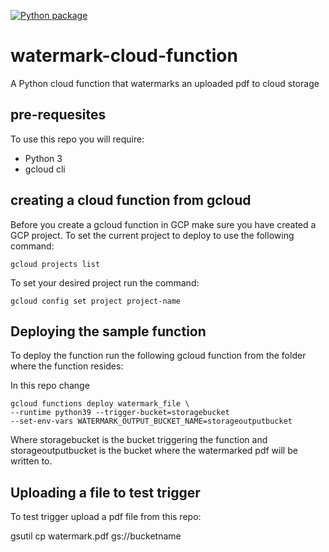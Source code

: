 [![Python package](https://github.com/romeelk/watermark-cloud-function/actions/workflows/ci-build.yml/badge.svg)](https://github.com/romeelk/watermark-cloud-function/actions/workflows/ci-build.yml)

# watermark-cloud-function

A Python cloud function that watermarks an uploaded pdf to cloud storage

## pre-requesites

To use this repo you will require:
* Python 3
* gcloud cli

## creating a cloud function from gcloud

Before you create a gcloud function in GCP make sure you have created a GCP project.
To set the current project to deploy to use the following command:

```
gcloud projects list
```
To set your desired project run the command:

```
gcloud config set project project-name
```

## Deploying the sample function

To deploy the function run the following gcloud function from the folder where the function resides:

In this repo change 
```
gcloud functions deploy watermark_file \
--runtime python39 --trigger-bucket=storagebucket 
--set-env-vars WATERMARK_OUTPUT_BUCKET_NAME=storageoutputbucket
```

Where storagebucket is the bucket triggering the function and storageoutputbucket is the bucket where the watermarked pdf will be written to.

## Uploading a file to test trigger

To test trigger upload a pdf file from this repo:

gsutil cp watermark.pdf  gs://bucketname

